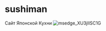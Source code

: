 # sushiman
Сайт Японской Кухни
![msedge_XU3jIISC1G](https://github.com/FreeFi/sushiman/assets/40234315/375d2846-ef95-4488-a91d-886a7c9dae95)
